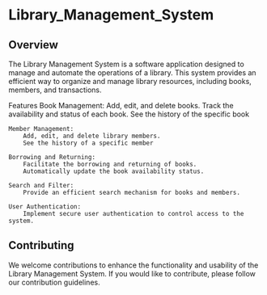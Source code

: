 # Library_Management_System

Overview
----------
The Library Management System is a software application designed to manage and automate the operations of a library. This system provides an efficient way to organize and manage library resources, including books, members, and transactions.

Features
    Book Management:
        Add, edit, and delete books.
        Track the availability and status of each book.
        See the history of the specific book

    Member Management:
        Add, edit, and delete library members.
        See the history of a specific member

    Borrowing and Returning:
        Facilitate the borrowing and returning of books.
        Automatically update the book availability status.

    Search and Filter:
        Provide an efficient search mechanism for books and members.

    User Authentication:
        Implement secure user authentication to control access to the system.


Contributing
------------
We welcome contributions to enhance the functionality and usability of the Library Management System. If you would like to contribute, please follow our contribution guidelines.
